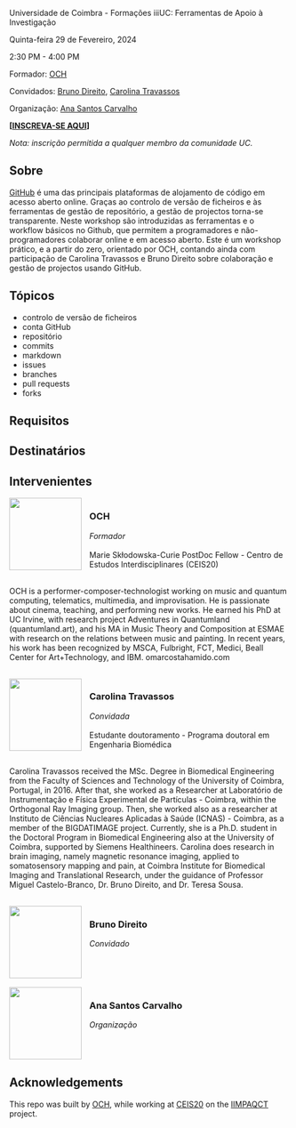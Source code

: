 Universidade de Coimbra - Formações iiiUC: Ferramentas de Apoio à Investigação

Quinta-feira 29 de Fevereiro, 2024

2:30 PM - 4:00 PM

Formador: [OCH](#OCH)

Convidados: [Bruno Direito](#Bruno), [Carolina Travassos](#Carolina)

Organização: [Ana Santos Carvalho](#Ana)

**[[INSCREVA-SE AQUI](https://www.uc.pt/iii/ensino/formacoes-iiiuc/)]**

_Nota: inscrição permitida a qualquer membro da comunidade UC._

## Sobre
[GitHub](https://github.com/) é uma das principais plataformas de alojamento de código em acesso aberto online. Graças ao controlo de versão de ficheiros e às ferramentas de gestão de repositório, a gestão de projectos torna-se transparente. Neste workshop são introduzidas as ferramentas e o workflow básicos no Github, que permitem a programadores e não-programadores colaborar online e em acesso aberto. Este é um workshop prático, e a partir do zero, orientado por OCH, contando ainda com participação de Carolina Travassos e Bruno Direito sobre colaboração e gestão de projectos usando GitHub.

## Tópicos
- controlo de versão de ficheiros
- conta GitHub
- repositório
- commits
- markdown
- issues
- branches
- pull requests
- forks

## Requisitos

## Destinatários

## Intervenientes
<div style="overflow: auto;margin-bottom: 16px;">
<a href="https://github.com/omarcostahamido"><img src="https://avatars.githubusercontent.com/u/18335360" width="130" style="float: left; margin-right: 1em;"></a>
<h3 id="OCH">OCH</h3><i>Formador</i><br><br>Marie Skłodowska-Curie PostDoc Fellow - Centro de Estudos Interdisciplinares (CEIS20)<br><br>

OCH is a performer-composer-technologist working on music and quantum computing, telematics, multimedia, and improvisation. He is passionate about cinema, teaching, and performing new works. He earned his PhD at UC Irvine, with research project Adventures in Quantumland (quantumland.art), and his MA in Music Theory and Composition at ESMAE with research on the relations between music and painting. In recent years, his work has been recognized by MSCA, Fulbright, FCT, Medici, Beall Center for Art+Technology, and IBM. omarcostahamido.com
</div>

<div style="overflow: auto;margin-bottom: 16px;">
<a href="https://github.com/carolinatravassos"><img src="https://avatars.githubusercontent.com/u/16227026" width="130" style="float: left; margin-right: 1em;"></a>
<h3 id="Carolina">Carolina Travassos</h3><i>Convidada</i><br><br>Estudante doutoramento - Programa doutoral em Engenharia Biomédica<br><br>

Carolina Travassos received the MSc. Degree in Biomedical Engineering from the Faculty of Sciences and Technology of the University of Coimbra, Portugal, in 2016. After that, she worked as a Researcher at Laboratório de Instrumentação e Física Experimental de Partículas - Coimbra, within the Orthogonal Ray Imaging group. Then, she worked also as a researcher at Instituto de Ciências Nucleares Aplicadas à Saúde (ICNAS) - Coimbra, as a member of the BIGDATIMAGE project. Currently, she is a Ph.D. student in the Doctoral Program in Biomedical Engineering also at the University of Coimbra, supported by Siemens Healthineers. Carolina does research in brain imaging, namely magnetic resonance imaging, applied to somatosensory mapping and pain, at Coimbra Institute for Biomedical Imaging and Translational Research, under the guidance of Professor Miguel Castelo-Branco, Dr. Bruno Direito, and Dr. Teresa Sousa.
</div>

<div style="overflow: auto;margin-bottom: 16px;">
<a href="https://github.com/brunodireito"><img src="https://avatars.githubusercontent.com/u/3036523" width="130" style="float: left; margin-right: 1em;"></a>
<h3 id="Bruno">Bruno Direito</h3><i>Convidado</i><br><br>
</div>

<div style="overflow: auto;margin-bottom: 16px;">
<a href="https://github.com/anasantoscarvalho"><img src="https://avatars.githubusercontent.com/u/158162952" width="130" style="float: left; margin-right: 1em;"></a>
<h3 id="Ana">Ana Santos Carvalho</h3><i>Organização</i><br><br>
</div>


## Acknowledgements
This repo was built by [OCH](https://omarcostahamido.com), while working at [CEIS20](https://www.uc.pt/ceis20) on the [IIMPAQCT](https://cordis.europa.eu/project/id/101109258) project.

<script defer src="links.js"></script>
